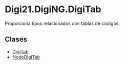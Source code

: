 # Digi21.DigiNG.DigiTab

Proporciona tipos relacionados con tablas de códigos.

## Clases

* [DigiTab](digitab/)
* [NodeDigiTab](nodedigitab/)



